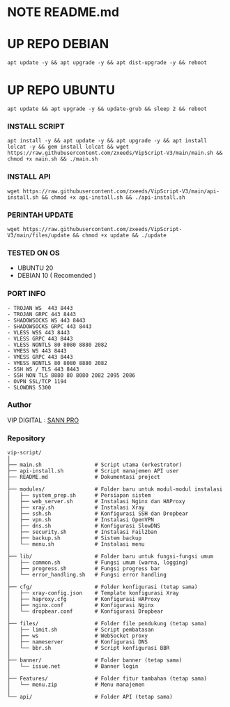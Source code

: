 # NOTE README.md

# UP REPO DEBIAN

<pre><code>apt update -y && apt upgrade -y && apt dist-upgrade -y && reboot</code></pre>

# UP REPO UBUNTU

<pre><code>apt update && apt upgrade -y && update-grub && sleep 2 && reboot</pre></code>

### INSTALL SCRIPT

<pre><code>apt install -y && apt update -y && apt upgrade -y && apt install lolcat -y && gem install lolcat && wget https://raw.githubusercontent.com/zxeeds/VipScript-V3/main/main.sh && chmod +x main.sh && ./main.sh
</code></pre>

### INSTALL API

<pre><code>wget https://raw.githubusercontent.com/zxeeds/VipScript-V3/main/api-install.sh && chmod +x api-install.sh && ./api-install.sh
</code></pre>

### PERINTAH UPDATE

<pre><code>wget https://raw.githubusercontent.com/zxeeds/VipScript-V3/main/files/update && chmod +x update && ./update</code></pre>

### TESTED ON OS

- UBUNTU 20
- DEBIAN 10 ( Recomended )

### PORT INFO

```
- TROJAN WS  443 8443
- TROJAN GRPC 443 8443
- SHADOWSOCKS WS 443 8443
- SHADOWSOCKS GRPC 443 8443
- VLESS WSS 443 8443
- VLESS GRPC 443 8443
- VLESS NONTLS 80 8080 8880 2082
- VMESS WS 443 8443
- VMESS GRPC 443 8443
- VMESS NONTLS 80 8080 8880 2082
- SSH WS / TLS 443 8443
- SSH NON TLS 8880 80 8080 2082 2095 2086
- OVPN SSL/TCP 1194
- SLOWDNS 5300
```

### Author

VIP DIGITAL :
<a href="https://t.me/sannpro" target=”_blank”>SANN PRO</a><br>

### Repository

```
vip-script/
│
├── main.sh                 # Script utama (orkestrator)
├── api-install.sh          # Script manajemen API user
├── README.md               # Dokumentasi project
│
├── modules/                # Folder baru untuk modul-modul instalasi
│   ├── system_prep.sh      # Persiapan sistem
│   ├── web_server.sh       # Instalasi Nginx dan HAProxy
│   ├── xray.sh             # Instalasi Xray
│   ├── ssh.sh              # Konfigurasi SSH dan Dropbear
│   ├── vpn.sh              # Instalasi OpenVPN
│   ├── dns.sh              # Konfigurasi SlowDNS
│   ├── security.sh         # Instalasi Fail2ban
│   ├── backup.sh           # Sistem backup
│   └── menu.sh             # Instalasi menu
│
├── lib/                    # Folder baru untuk fungsi-fungsi umum
│   ├── common.sh           # Fungsi umum (warna, logging)
│   ├── progress.sh         # Fungsi progress bar
│   └── error_handling.sh   # Fungsi error handling
│
├── cfg/                    # Folder konfigurasi (tetap sama)
│   ├── xray-config.json    # Template konfigurasi Xray
│   ├── haproxy.cfg         # Konfigurasi HAProxy
│   ├── nginx.conf          # Konfigurasi Nginx
│   └── dropbear.conf       # Konfigurasi Dropbear
│
├── files/                  # Folder file pendukung (tetap sama)
│   ├── limit.sh            # Script pembatasan
│   ├── ws                  # WebSocket proxy
│   ├── nameserver          # Konfigurasi DNS
│   └── bbr.sh              # Script konfigurasi BBR
│
├── banner/                 # Folder banner (tetap sama)
│   └── issue.net           # Banner login
│
├── Features/               # Folder fitur tambahan (tetap sama)
│   └── menu.zip            # Menu manajemen
│
└── api/                    # Folder API (tetap sama)
```
